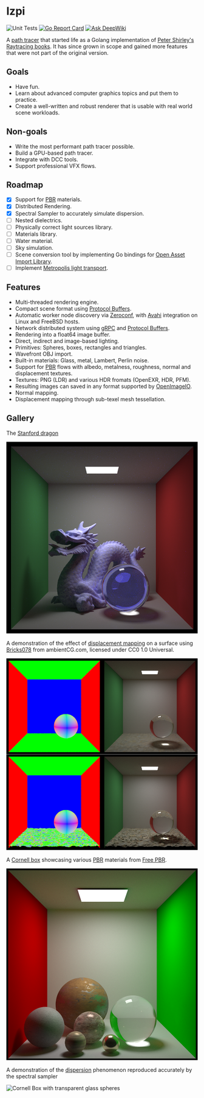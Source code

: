 # Izpi

![Unit Tests](https://github.com/flynn-nrg/izpi/actions/workflows/test.yml/badge.svg)
[![Go Report Card](https://goreportcard.com/badge/github.com/flynn-nrg/izpi)](https://goreportcard.com/report/github.com/flynn-nrg/izpi)
[![Ask DeepWiki](https://deepwiki.com/badge.svg)](https://deepwiki.com/flynn-nrg/izpi)

A [path tracer](https://en.wikipedia.org/wiki/Path_tracing) that started life as a Golang implementation of [Peter Shirley's Raytracing books](https://raytracing.github.io). It has since grown in scope and gained more features that were not part of the original version.

## Goals

* Have fun.
* Learn about advanced computer graphics topics and put them to practice.
* Create a well-written and robust renderer that is usable with real world scene workloads. 

## Non-goals

* Write the most performant path tracer possible.
* Build a GPU-based path tracer.
* Integrate with DCC tools.
* Support professional VFX flows. 

## Roadmap

 - [X] Support for [PBR](https://en.wikipedia.org/wiki/Physically_based_rendering) materials.
 - [X] Distributed Rendering.
 - [X] Spectral Sampler to accurately simulate dispersion.
 - [ ] Nested dielectrics.
 - [ ] Physically correct light sources library.
 - [ ] Materials library.
 - [ ] Water material.
 - [ ] Sky simulation.
 - [ ] Scene conversion tool by implementing Go bindings for [Open Asset Import Library](https://assimp.org).
 - [ ] Implement [Metropolis light transport](https://en.wikipedia.org/wiki/Metropolis_light_transport).

## Features

* Multi-threaded rendering engine.
* Compact scene format using [Protocol Buffers](https://protobuf.dev).
* Automatic worker node discovery via [Zeroconf](https://en.wikipedia.org/wiki/Zero-configuration_networking), with [Avahi](https://en.wikipedia.org/wiki/Avahi_(software)) integration on Linux and FreeBSD hosts.
* Network distributed system using [gRPC](https://grpc.io) and [Protocol Buffers](https://protobuf.dev).
* Rendering into a float64 image buffer.
* Direct, indirect and image-based lighting.
* Primitives: Spheres, boxes, rectangles and triangles.
* Wavefront OBJ import.
* Built-in materials: Glass, metal, Lambert, Perlin noise.
* Support for [PBR](https://en.wikipedia.org/wiki/Physically_based_rendering) flows with albedo, metalness, roughness, normal and displacement textures.
* Textures: PNG (LDR) and various HDR fromats (OpenEXR, HDR, PFM).
* Resulting images can saved in any format supported by [OpenImageIO](https://openimageio.readthedocs.io).
* Normal mapping.
* Displacement mapping through sub-texel mesh tessellation.

## Gallery

The [Stanford dragon](https://en.wikipedia.org/wiki/Stanford_dragon)

![The Stanford dragon in a Cornell box](./images/dragon.png "Stanford dragon")

A demonstration of the effect of [displacement mapping](https://en.wikipedia.org/wiki/Displacement_mapping) on a surface using [Bricks078](https://ambientcg.com/view?id=Bricks078) from ambientCG.com, licensed under CC0 1.0 Universal.

![Displacement mapping in a Cornell box](./images/displacement_mapping.png "Displacement mapping")

A [Cornell box](https://en.wikipedia.org/wiki/Cornell_box) showcasing various [PBR](https://en.wikipedia.org/wiki/Physically_based_rendering) materials from [Free PBR](https://freepbr.com).

![Different PBR materials in a  Cornell box](./images/pbr.png "PBR materials")

A demonstration of the [dispersion](https://en.wikipedia.org/wiki/Dispersion_(optics)) phenomenon reproduced accurately by the spectral sampler

![Cornell Box with transparent glass spheres](./images/glass_pyramid_spectral.png)
